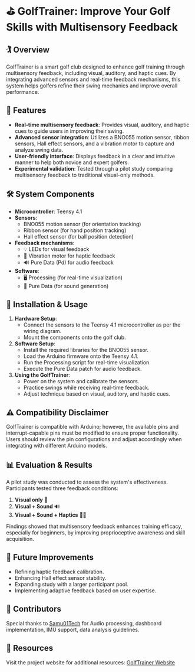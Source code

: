# ⛳ GolfTrainer: Improve Your Golf Skills with Multisensory Feedback

## 🏌️ Overview

GolfTrainer is a smart golf club designed to enhance golf training through multisensory feedback, including visual, auditory, and haptic cues. By integrating advanced sensors and real-time feedback mechanisms, this system helps golfers refine their swing mechanics and improve overall performance.

## 🎯 Features

- **Real-time multisensory feedback**: Provides visual, auditory, and haptic cues to guide users in improving their swing.
- **Advanced sensor integration**: Utilizes a BNO055 motion sensor, ribbon sensors, Hall effect sensors, and a vibration motor to capture and analyze swing data.
- **User-friendly interface**: Displays feedback in a clear and intuitive manner to help both novice and expert golfers.
- **Experimental validation**: Tested through a pilot study comparing multisensory feedback to traditional visual-only methods.

## 🛠️ System Components

- **Microcontroller**: Teensy 4.1
- **Sensors**:
  - BNO055 motion sensor (for orientation tracking)
  - Ribbon sensor (for hand position tracking)
  - Hall effect sensor (for ball position detection)
- **Feedback mechanisms**:
  - 💡 LEDs for visual feedback
  - 🎵 Vibration motor for haptic feedback
  - 🔊 Pure Data (Pd) for audio feedback
- **Software**:
  - 🖥️ Processing (for real-time visualization)
  - 🎼 Pure Data (for sound generation)
  
## 🚀 Installation & Usage

1. **Hardware Setup**:
   - Connect the sensors to the Teensy 4.1 microcontroller as per the wiring diagram.
   - Mount the components onto the golf club.
2. **Software Setup**:
   - Install the required libraries for the BNO055 sensor.
   - Load the Arduino firmware onto the Teensy 4.1.
   - Run the Processing script for real-time visualization.
   - Execute the Pure Data patch for audio feedback.
3. **Using the GolfTrainer**:
   - Power on the system and calibrate the sensors.
   - Practice swings while receiving real-time feedback.
   - Adjust technique based on visual, auditory, and haptic cues.

## ⚠️ Compatibility Disclaimer
GolfTrainer is compatible with Arduino; however, the available pins and interrupt-capable pins must be modified to ensure proper functionality. Users should review the pin configurations and adjust accordingly when integrating with different Arduino models.

## 📊 Evaluation & Results
A pilot study was conducted to assess the system's effectiveness. Participants tested three feedback conditions:
1. **Visual only** 👀
2. **Visual + Sound** 🔊
3. **Visual + Sound + Haptics** 🎵💡

Findings showed that multisensory feedback enhances training efficacy, especially for beginners, by improving proprioceptive awareness and skill acquisition.

## 🔧 Future Improvements

- Refining haptic feedback calibration.
- Enhancing Hall effect sensor stability.
- Expanding study with a larger participant pool.
- Implementing adaptive feedback based on user expertise.

## 👥 Contributors
Special thanks to [Samu01Tech](https://github.com/Samu01Tech) for Audio processing, dashboard implementation, IMU support, data analysis guidelines.

## 🔗 Resources
Visit the project website for additional resources: [GolfTrainer Website](https://golftrainer.netlify.app/)

